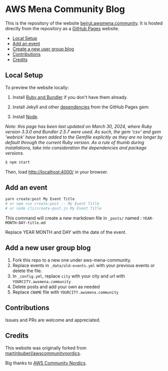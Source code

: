 # AWS Mena Community Blog

This is the repository of the website [beirut.awsmena.community](https://beirut.awsmena.community). It is hosted directly from the repository as a [GitHub Pages](https://pages.github.com/) website.

- [Local Setup](#local-setup)
- [Add an event](#add-an-event)
- [Create a new user group blog](#add-a-new-user-group-blog)
- [Contributions](#contributions)
- [Credits](#credits)

## Local Setup

To preview the website locally:

1. Install [Ruby and Bundler](https://help.github.com/articles/setting-up-your-github-pages-site-locally-with-jekyll/) if you don't have them already.

2. Install Jekyll and other [dependencies](https://pages.github.com/versions/) from the GitHub Pages gem:

3. Install [Node](https://nodejs.org/en/download/).

*Note: this page has been last updated on March 30, 2024, where Ruby version 3.3.0 and Bundler 2.5.7 were used. As such, the gem 'csv' and gem 'webrick' have been added to the Gemfile explicitly as they are no longer by default through the current Ruby version. As a rule of thumb during installations, take into consideration the dependencies and package versions.*

```sh
$ npm start
```

Then, load [http://localhost:4000/](http://localhost:4000/) in your browser.

## Add an event

```sh
yarn create:post My Event Title
# or npm run create:post -- My Event Title
# or node cli/create-post.js My Event Title
```

This command will create a new markdown file in `_posts/` named : `YEAR-MONTH-DAY-title.md`

Replace YEAR MONTH and DAY with the date of the event.

## Add a new user group blog

1. Fork this repo to a new one under aws-mena-community.
2. Replace events in `_data/old-events.yml` with your previous events or delete the file.
3. In `_config.yml`, replace `city` with your city and url with `YOURCITY.awsmena.community`
4. Delete posts and add your own as needed
5. Replace `CNAME` file with `YOURCITY.awsmena.community`

## Contributions

Issues and PRs are welcome and appreciated.

## Credits

This website was originally forked from [martinbuberl/awscommunitynordics](https://github.com/martinbuberl/awscommunitynordics).

Big thanks to [AWS Community Nordics](https://awscommunitynordics.org/).
